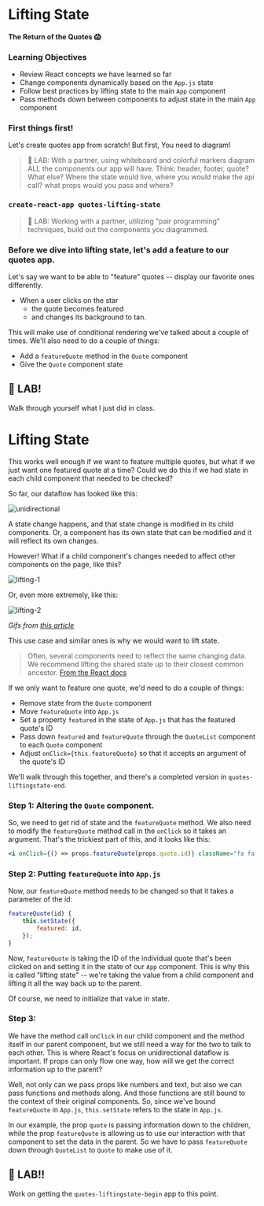 # Lifting State

#### The Return of the Quotes 😱

### Learning Objectives

- Review React concepts we have learned so far
- Change components dynamically based on the `App.js` state
- Follow best practices by lifting state to the main `App` component
- Pass methods down between components to adjust state in the main `App` component


### First things first!

Let's create quotes app from scratch! But first, You need to diagram!

> 🚀 LAB: With a partner, using whiteboard and colorful markers diagram ALL the components our app will have. Think: header, footer, quote? What else? Where the state would live, where you would make the api call? what props would you pass and where?

### `create-react-app quotes-lifting-state`

> 🚀 LAB: Working with a partner, utilizing "pair programming" techniques, build out the components you diagrammed.


### Before we dive into lifting state, let's add a feature to our quotes app.

Let's say we want to be able to "feature" quotes -- display our favorite ones differently.

- When a user clicks on the star
    - the quote becomes featured
    - and changes its background to tan.

This will make use of conditional rendering we've talked about a couple of times. We'll also need to do a couple of things:

- Add a `featureQuote` method in the `Quote` component
- Give the `Quote` component state

## 🚀 LAB!

Walk through yourself what I just did in class.

# Lifting State

This works well enough if we want to feature multiple quotes, but what if we just want one featured quote at a time? Could we do this if we had state in each child component that needed to be checked?

So far, our dataflow has looked like this:

![unidirectional](https://cdn-images-1.medium.com/max/1600/1*O3-jbieSsxcQFkrTLp-1zw.gif)

A state change happens, and that state change is modified in its child components. Or, a component has its own state that can be modified and it will reflect its own changes.

However! What if a child component's changes needed to affect other components on the page, like this?

![lifting-1](https://cdn-images-1.medium.com/max/1600/1*DrxF4q1jNkiEKKm1EBAgiQ.gif)

Or, even more extremely, like this:

![lifting-2](https://cdn-images-1.medium.com/max/1600/1*9PS1G3FYqBbChVG0R1eh7Q.gif)

_Gifs from [this article](https://medium.com/dailyjs/when-do-i-know-im-ready-for-redux-f34da253c85f)_

This use case and similar ones is why we would want to lift state.

> Often, several components need to reflect the same changing data. We recommend lifting the shared state up to their closest common ancestor. [From the React docs](https://facebook.github.io/react/docs/lifting-state-up.html)

If we only want to feature one quote, we'd need to do a couple of things:

- Remove state from the `Quote` component
- Move `featureQuote` into `App.js`
- Set a property `featured` in the state of `App.js` that has the featured quote's ID
- Pass down `featured` and `featureQuote` through the `QuoteList` component to each `Quote` component
- Adjust `onClick={this.featureQuote}` so that it accepts an argument of the quote's ID

We'll walk through this together, and there's a completed version in `quotes-liftingstate-end`.


### Step 1: Altering the `Quote` component.

So, we need to get rid of state and the `featureQuote` method. We also need to modify the `featureQuote` method call in the `onClick` so it takes an argument. That's the trickiest part of this, and it looks like this:

```jsx
<i onClick={() => props.featureQuote(props.quote.id)} className="fa fa-star fa-2x" />
```

### Step 2: Putting `featureQuote` into `App.js`

Now, our `featureQuote` method needs to be changed so that it takes a parameter of the id:

```js
featureQuote(id) {
    this.setState({
        featured: id,
    });
}
```

Now, `featureQuote` is taking the ID of the individual quote that's been clicked on and setting it in the state of our `App` component. This is why this is called "lifting state" -- we're taking the value from a child component and lifting it all the way back up to the parent.

Of course, we need to initialize that value in state.

### Step 3:

We have the method call `onClick` in our child component and the method itself in our parent component, but we still need a way for the two to talk to each other. This is where React's focus on unidirectional dataflow is important. If props can only flow one way, how will we get the correct information up to the parent?

Well, not only can we pass props like numbers and text, but also we can pass functions and methods along. And those functions are still bound to the context of their original components. So, since we've bound `featureQuote` in `App.js`, `this.setState` refers to the state in `App.js`.

In our example, the prop `quote` is passing information down to the children, while the prop `featureQuote` is allowing us to use our interaction with that component to set the data in the parent. So we have to pass `featureQuote` down through `QuoteList` to `Quote` to make use of it.

##  🚀 LAB!!

Work on getting the `quotes-liftingstate-begin` app to this point.
